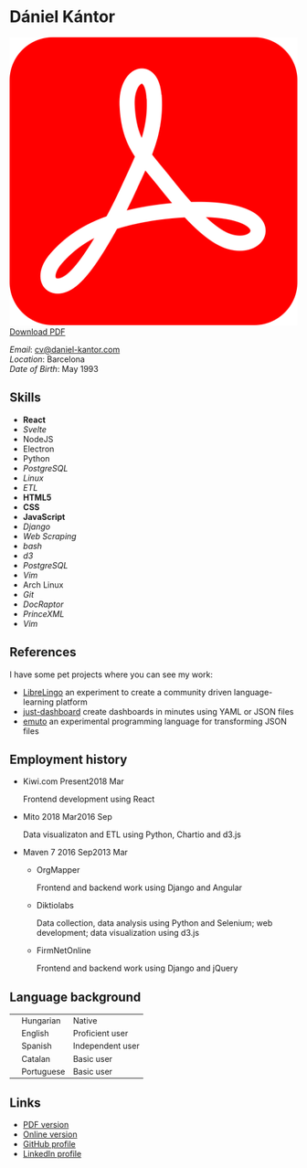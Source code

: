 # Dániel Kántor


<a class=top-button href="http://daniel-kantor.com/cv/cv_daniel_kantor_developer.pdf"><img src="pdf.svg"></img> Download PDF</a>

<div>

<div id="corner">

*Email*: cv@daniel-kantor.com <br>
*Location*: Barcelona <br>
*Date of Birth*: May 1993 <br>

</div>

<div>

## Skills

<div class="compact">

- **React**
- *Svelte*
- <span>NodeJS</span>
- <span>Electron</span>
- <span>Python</span>
- *PostgreSQL*
- *Linux*
- *ETL*
- **HTML5**
- **CSS**
- **JavaScript**
- *Django*
- *Web Scraping*
- *bash*
- *d3*
- *PostgreSQL*
- *Vim*
- Arch Linux
- *Git*
- *DocRaptor*
- *PrinceXML*
- *Vim*

</div>


</div>

<div>

## References

I have some pet projects where you can see my work:

- [LibreLingo](https://github.com/kantord/LibreLingo) an experiment to create a community driven language-learning platform 
- [just-dashboard](https://github.com/kantord/just-dashboard) create dashboards in minutes using YAML or JSON files
- [emuto](https://github.com/kantord/emuto) an experimental programming language for transforming JSON files

</div>

<div>


## Employment history
<div class="timeline">

- Kiwi.com <span class=time><span>Present</span><span class=end>2018 Mar</span></span>

    Frontend development using React

- Mito <span class=time><span>2018 Mar</span><span class=end>2016 Sep</span></span>

    Data visualizaton and ETL using Python, Chartio and d3.js

- Maven 7 <span class=time><span>2016 Sep</span><span class=end>2013 Mar</span></span>

    - OrgMapper

        Frontend and backend work using Django and Angular

    - Diktiolabs

        Data collection, data analysis using Python and Selenium; web development; data visualization using d3.js

    - FirmNetOnline
        
        Frontend and backend work using Django and jQuery

</div>

</div>

<div>

## Language background
<div>
    <table>
        <tr>
            <td><div class="progress"><div style="width:100%"></div></div></td>
            <td>Hungarian</td>
            <td>Native</td>
        </tr>
        <tr class="sep">
            <td><div class="progress"><div style="width:90%"></div></div></td>
            <td>English</td>
            <td>Proficient user</td>
        </tr>
        <tr>
            <td><div class="progress"><div style="width:50%"></div></div></td>
            <td>Spanish</td>
            <td>Independent user</td>
        </tr>
        <tr>
            <td><div class="progress"><div style="width:45%"></div></div></td>
            <td>Catalan</td>
            <td>Basic user</td>
        </tr>
        <tr>
            <td><div class="progress"><div style="width:25%"></div></div></td>
            <td>Portuguese</td>
            <td>Basic user</td>
        </tr>
    </table>
</div>

</div>



## Links


- <a href="http://daniel-kantor.com/cv/cv_daniel_kantor_developer.pdf">PDF version</a>
- <a href="http://daniel-kantor.com/cv/">Online version</a>
- <a href="https://github.com/kantord">GitHub profile</a>
- <a href="https://www.linkedin.com/in/dániel-kántor-b8975a39/">LinkedIn profile</a>

</div>

</div>
